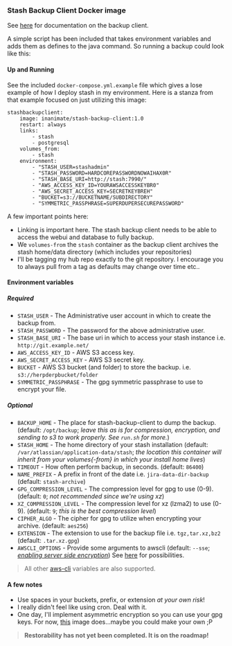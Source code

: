 ### Stash Backup Client Docker image

See [here](https://confluence.atlassian.com/display/STASH/Using+the+Stash+Backup+Client) for documentation on the backup client.

A simple script has been included that takes environment variables and adds them as defines to the java command. So running a backup could look like this:

#### Up and Running

See the included `docker-compose.yml.example` file which gives a lose example of how I deploy stash in my environment. 
Here is a stanza from that example focused on just utilizing this image:

```
stashbackupclient:  
    image: inanimate/stash-backup-client:1.0 
    restart: always  
    links:  
        - stash  
        - postgresql  
    volumes_from:  
        - stash  
    environment:  
        - "STASH_USER=stashadmin"  
        - "STASH_PASSWORD=HARDCOREPASSWORDNOWAIHAX0R"  
        - "STASH_BASE_URI=http://stash:7990/"  
        - "AWS_ACCESS_KEY_ID=YOURAWSACCESSKEYBR0"  
        - "AWS_SECRET_ACCESS_KEY=SECRETKEYBREH" 
        - "BUCKET=s3://BUCKETNAME/SUBDIRECTORY"  
        - "SYMMETRIC_PASSPHRASE=SUPERDUPERSECUREPASSWORD"  
```

A few important points here:

* Linking is important here. The stash backup client needs to be able to access the webui and database to fully backup.
* We `volumes-from` the `stash` container as the backup client archives the stash home/data directory (which includes your repositories)
* I'll be tagging my hub repo exactly to the git repository. I encourage you to always pull from a tag as defaults may change over time etc.. 

#### Environment variables 

##### *Required* 


* `STASH_USER` - The Administrative user account in which to create the backup from.
* `STASH_PASSWORD` - The password for the above administrative user.
* `STASH_BASE_URI` - The base uri in which to access your stash instance i.e. `http://git.example.net/`
* `AWS_ACCESS_KEY_ID` - AWS S3 access key. 
* `AWS_SECRET_ACCESS_KEY` - AWS S3 secret key. 
* `BUCKET` - AWS S3 bucket (and folder) to store the backup. i.e. `s3://herpderpbucket/folder` 
* `SYMMETRIC_PASSPHRASE` - The gpg symmetric passphrase to use to encrypt your file. 

##### *Optional* 
* `BACKUP_HOME` - The place for stash-backup-client to dump the backup. (default: `/opt/backup`; *leave this as is for compression, encryption, and sending to s3 to work properly. See `run.sh` for more.*)
* `STASH_HOME` - The home directory of your stash installation (default: `/var/atlassian/application-data/stash`; *the location this container will inherit from your volumes{-from} in which your install home lives*)
* `TIMEOUT` - How often perform backup, in seconds. (default: `86400`) 
* `NAME_PREFIX` - A prefix in front of the date i.e. `jira-data-dir-backup` (default: `stash-archive`) 
* `GPG_COMPRESSION_LEVEL` - The compression level for gpg to use (0-9). (default: `0`; *not recommended since we're using xz*) 
* `XZ_COMPRESSION_LEVEL` - The compression level for xz (lzma2) to use (0-9). (default: `9`; *this is the best compression level*) 
* `CIPHER_ALGO` - The cipher for gpg to utilize when encrypting your archive. (default: `aes256`) 
* `EXTENSION` - The extension to use for the backup file i.e. `tgz,tar.xz,bz2` (default: `.tar.xz.gpg`) 
* `AWSCLI_OPTIONS` - Provide some arguments to awscli (default: `--sse`; *[enabling server side encryption](http://docs.aws.amazon.com/AmazonS3/latest/dev/serv-side-encryption.html)*) See [here](http://docs.aws.amazon.com/cli/latest/reference/s3/cp.html) for possibilities. 

> All other [aws-cli](https://github.com/aws/aws-cli) variables are also supported. 

#### A few notes

* Use spaces in your buckets, prefix, or extension *at your own risk*!
* I really didn't feel like using cron. Deal with it.
* One day, I'll implement asymmetric encryption so you can use your gpg keys. For now, [this](https://hub.docker.com/r/siomiz/postgresql-s3/) image does...maybe you could make your own ;P


> **Restorability has not yet been completed. It is on the roadmap!**
